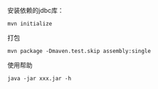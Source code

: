 安装依赖的jdbc库：

  ```
  mvn initialize
  ```
  
 打包
 
 ```
 mvn package -Dmaven.test.skip assembly:single
 ```
 
 使用帮助
 
 ```
 java -jar xxx.jar -h
 ```